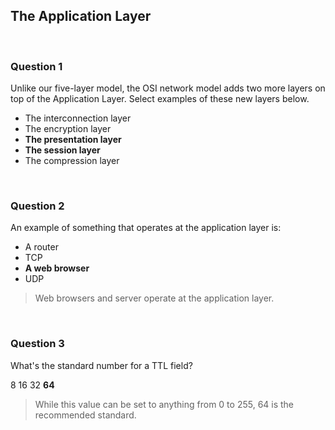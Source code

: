 ## The Application Layer

<br>

### Question 1

Unlike our five-layer model, the OSI network model adds two more layers on top of the Application Layer. Select examples of these new layers below.

* The interconnection layer
* The encryption layer
* **The presentation layer**
* **The session layer**
* The compression layer

<br>

### Question 2

An example of something that operates at the application layer is:

* A router
* TCP
* **A web browser**
* UDP

> Web browsers and server operate at the application layer.

<br>

### Question 3

What's the standard number for a TTL field?

8
16
32
**64**

> While this value can be set to anything from 0 to 255, 64 is the recommended standard.